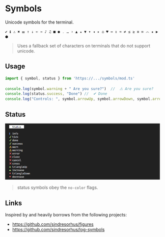 # Symbols

Unicode symbols for the terminal.

```
✔ ℹ ⚠ ✖ ☰ ↑ ↓ ← → ♪ ♫ ■ ● ․ … › ▲ ▴ ▼ ▾ ◂ ▸ ⌂ ♥ ↔ ↕ ≈ ≠ ≤ ≥ ≡ ∞ ෴ ★ ▶ ⬢
```

> Uses a fallback set of characters on terminals that do not support unicode.

## Usage

```ts
import { symbol, status } from 'https://.../symbols/mod.ts'

console.log(symbol.warning + " Are you sure?")  //  ⚠ Are you sure?
console.log(status.success, "Done") //  ✔ Done
console.log("Controls: ", symbol.arrowUp, symbol.arrowDown, symbol.arrowLeft, symbol.arrowRight) // Controls: ↑ ↓ ← →
```

## Status

<div align='center'>
    <img src='./status.png' alt='status' />
</div>

> status symbols obey the `no-color` flags.

## Links

Inspired by and heavily borrows from the following projects:

- https://github.com/sindresorhus/figures
- https://github.com/sindresorhus/log-symbols
